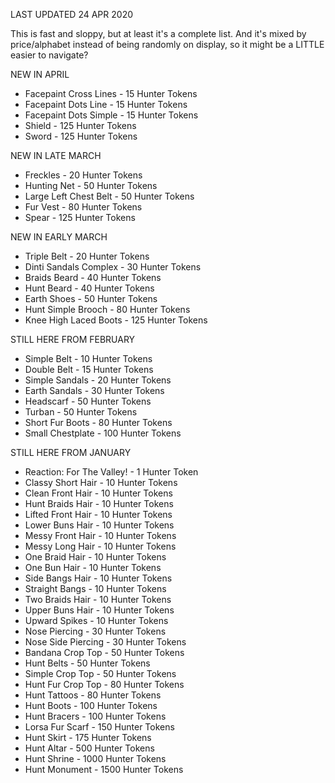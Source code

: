 LAST UPDATED 24 APR 2020

This is fast and sloppy, but at least it's a complete list. And it's mixed by price/alphabet instead of being randomly on display, so it might be a LITTLE easier to navigate?

NEW IN APRIL

- Facepaint Cross Lines - 15 Hunter Tokens
- Facepaint Dots Line - 15 Hunter Tokens
- Facepaint Dots Simple - 15 Hunter Tokens
- Shield - 125 Hunter Tokens
- Sword - 125 Hunter Tokens

NEW IN LATE MARCH

- Freckles - 20 Hunter Tokens
- Hunting Net - 50 Hunter Tokens
- Large Left Chest Belt - 50 Hunter Tokens
- Fur Vest - 80 Hunter Tokens
- Spear - 125 Hunter Tokens

NEW IN EARLY MARCH

- Triple Belt - 20 Hunter Tokens
- Dinti Sandals Complex - 30 Hunter Tokens
- Braids Beard - 40 Hunter Tokens
- Hunt Beard - 40 Hunter Tokens
- Earth Shoes - 50 Hunter Tokens
- Hunt Simple Brooch - 80 Hunter Tokens
- Knee High Laced Boots - 125 Hunter Tokens

STILL HERE FROM FEBRUARY

- Simple Belt - 10 Hunter Tokens
- Double Belt - 15 Hunter Tokens
- Simple Sandals - 20 Hunter Tokens
- Earth Sandals - 30 Hunter Tokens
- Headscarf - 50 Hunter Tokens
- Turban - 50 Hunter Tokens
- Short Fur Boots - 80 Hunter Tokens
- Small Chestplate - 100 Hunter Tokens

STILL HERE FROM JANUARY

- Reaction: For The Valley! - 1 Hunter Token
- Classy Short Hair - 10 Hunter Tokens
- Clean Front Hair - 10 Hunter Tokens
- Hunt Braids Hair - 10 Hunter Tokens
- Lifted Front Hair - 10 Hunter Tokens
- Lower Buns Hair - 10 Hunter Tokens
- Messy Front Hair - 10 Hunter Tokens
- Messy Long Hair - 10 Hunter Tokens
- One Braid Hair - 10 Hunter Tokens
- One Bun Hair - 10 Hunter Tokens
- Side Bangs Hair - 10 Hunter Tokens
- Straight Bangs - 10 Hunter Tokens
- Two Braids Hair - 10 Hunter Tokens
- Upper Buns Hair - 10 Hunter Tokens
- Upward Spikes - 10 Hunter Tokens
- Nose Piercing - 30 Hunter Tokens
- Nose Side Piercing - 30 Hunter Tokens
- Bandana Crop Top - 50 Hunter Tokens
- Hunt Belts - 50 Hunter Tokens
- Simple Crop Top - 50 Hunter Tokens
- Hunt Fur Crop Top - 80 Hunter Tokens
- Hunt Tattoos - 80 Hunter Tokens
- Hunt Boots - 100 Hunter Tokens
- Hunt Bracers - 100 Hunter Tokens
- Lorsa Fur Scarf - 150 Hunter Tokens
- Hunt Skirt - 175 Hunter Tokens
- Hunt Altar - 500 Hunter Tokens
- Hunt Shrine - 1000 Hunter Tokens
- Hunt Monument - 1500 Hunter Tokens